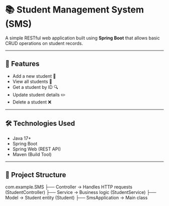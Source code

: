 # 📚 Student Management System (SMS)

A simple RESTful web application built using **Spring Boot** that allows basic CRUD operations on student records.

---

## 🚀 Features

- Add a new student 👤
- View all students 📄
- Get a student by ID 🔍
- Update student details ✏️
- Delete a student ❌

---

## 🛠️ Technologies Used

- Java 17+
- Spring Boot
- Spring Web (REST API)
- Maven (Build Tool)

---

## 📁 Project Structure

com.example.SMS
├── Controller        → Handles HTTP requests (StudentController)
├── Service           → Business logic (StudentService)
├── Model             → Student entity (Student)
├── SmsApplication    → Main class


